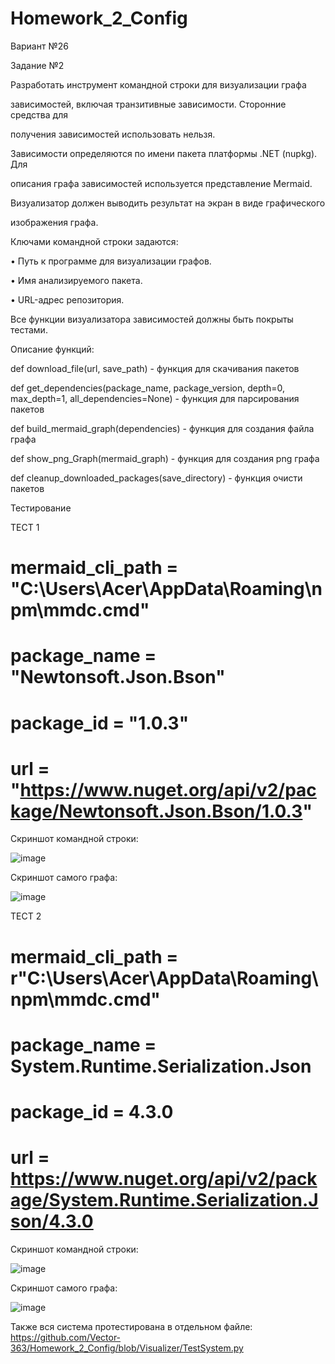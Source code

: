 # Homework_2_Config

Вариант №26

Задание №2

Разработать инструмент командной строки для визуализации графа

зависимостей, включая транзитивные зависимости. Сторонние средства для

получения зависимостей использовать нельзя.

Зависимости определяются по имени пакета платформы .NET (nupkg). Для

описания графа зависимостей используется представление Mermaid.

Визуализатор должен выводить результат на экран в виде графического

изображения графа.

Ключами командной строки задаются:

• Путь к программе для визуализации графов.

• Имя анализируемого пакета.

• URL-адрес репозитория.

Все функции визуализатора зависимостей должны быть покрыты тестами.

Описание функций:

def download_file(url, save_path) - функция для скачивания пакетов
    

def get_dependencies(package_name, package_version, depth=0, max_depth=1, all_dependencies=None) - функция для парсирования пакетов
  

def build_mermaid_graph(dependencies) - функция для создания файла графа 
   

def show_png_Graph(mermaid_graph) - функция для создания png графа
   

def cleanup_downloaded_packages(save_directory) - функция очисти пакетов

Тестирование

ТЕСТ 1 

# mermaid_cli_path = "C:\Users\Acer\AppData\Roaming\npm\mmdc.cmd"

# package_name = "Newtonsoft.Json.Bson"

# package_id = "1.0.3"

# url = "https://www.nuget.org/api/v2/package/Newtonsoft.Json.Bson/1.0.3"

Скриншот командной строки:

![image](https://github.com/user-attachments/assets/1f046d6a-ea9a-47fe-a3fa-58e9bbce602c)


Скриншот самого графа:

![image](https://github.com/user-attachments/assets/5f93b5af-ff51-44eb-ad6b-0ec030d0f027)

ТЕСТ 2

# mermaid_cli_path = r"C:\Users\Acer\AppData\Roaming\npm\mmdc.cmd"

# package_name = System.Runtime.Serialization.Json

# package_id = 4.3.0

# url = https://www.nuget.org/api/v2/package/System.Runtime.Serialization.Json/4.3.0

Скриншот командной строки:

![image](https://github.com/user-attachments/assets/7ab7546d-46b0-4f72-b602-1e55a48d27ba)

Скриншот самого графа:

![image](https://github.com/user-attachments/assets/c4312cce-0544-481b-ada1-7639933cdbc5)

Также вся система протестирована в отдельном файле: https://github.com/Vector-363/Homework_2_Config/blob/Visualizer/TestSystem.py

